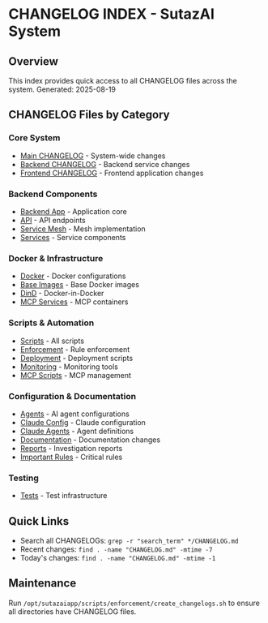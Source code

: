 # CHANGELOG INDEX - SutazAI System

## Overview
This index provides quick access to all CHANGELOG files across the system.
Generated: 2025-08-19

## CHANGELOG Files by Category

### Core System
- [Main CHANGELOG](/CHANGELOG.md) - System-wide changes
- [Backend CHANGELOG](/backend/CHANGELOG.md) - Backend service changes
- [Frontend CHANGELOG](/frontend/CHANGELOG.md) - Frontend application changes

### Backend Components
- [Backend App](/backend/app/CHANGELOG.md) - Application core
- [API](/backend/app/api/CHANGELOG.md) - API endpoints
- [Service Mesh](/backend/app/mesh/CHANGELOG.md) - Mesh implementation
- [Services](/backend/app/services/CHANGELOG.md) - Service components

### Docker & Infrastructure
- [Docker](/docker/CHANGELOG.md) - Docker configurations
- [Base Images](/docker/base/CHANGELOG.md) - Base Docker images
- [DinD](/docker/dind/CHANGELOG.md) - Docker-in-Docker
- [MCP Services](/docker/mcp-services/CHANGELOG.md) - MCP containers

### Scripts & Automation
- [Scripts](/scripts/CHANGELOG.md) - All scripts
- [Enforcement](/scripts/enforcement/CHANGELOG.md) - Rule enforcement
- [Deployment](/scripts/deployment/CHANGELOG.md) - Deployment scripts
- [Monitoring](/scripts/monitoring/CHANGELOG.md) - Monitoring tools
- [MCP Scripts](/scripts/mcp/CHANGELOG.md) - MCP management

### Configuration & Documentation
- [Agents](/agents/CHANGELOG.md) - AI agent configurations
- [Claude Config](/.claude/CHANGELOG.md) - Claude configuration
- [Claude Agents](/.claude/agents/CHANGELOG.md) - Agent definitions
- [Documentation](/docs/CHANGELOG.md) - Documentation changes
- [Reports](/docs/reports/CHANGELOG.md) - Investigation reports
- [Important Rules](/IMPORTANT/CHANGELOG.md) - Critical rules

### Testing
- [Tests](/tests/CHANGELOG.md) - Test infrastructure

## Quick Links
- Search all CHANGELOGs: `grep -r "search_term" */CHANGELOG.md`
- Recent changes: `find . -name "CHANGELOG.md" -mtime -7`
- Today's changes: `find . -name "CHANGELOG.md" -mtime -1`

## Maintenance
Run `/opt/sutazaiapp/scripts/enforcement/create_changelogs.sh` to ensure all directories have CHANGELOG files.
